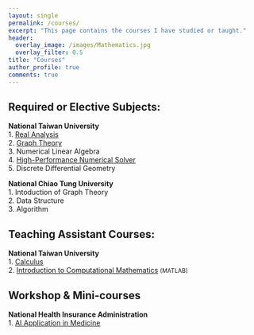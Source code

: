 ```yaml
---
layout: single
permalink: /courses/
excerpt: "This page contains the courses I have studied or taught."
header:
  overlay_image: /images/Mathematics.jpg
  overlay_filter: 0.5
title: "Courses"
author_profile: true
comments: true
---
```

## Required or Elective Subjects:
<b>National Taiwan University</b><br>
    1. [Real Analysis](subjects/real_analysis.html)<br>
    2. [Graph Theory](subjects/graph_theory.html)<br>
    3. Numerical Linear Algebra<br>
    4. [High-Performance Numerical Solver](subjects/HP_numerical_solver.html)<br>
    5. Discrete Differential Geometry<br>

<b>National Chiao Tung University</b><br>
    1. Intoduction of Graph Theory<br>
    2. Data Structure<br>
    3. Algorithm<br>


## Teaching Assistant Courses:
<b>National Taiwan University</b><br>
    1. [Calculus](TA/Calculus.html)<br>
    2. [Introduction to Computational Mathematics](TA/ICM.html) <small>(MATLAB)</small><br>

## Workshop & Mini-courses
<b>National Health Insurance Administration</b><br>
    1. [AI Application in Medicine](workshop/ai_application.html)<br>

